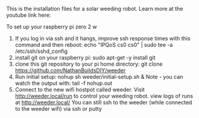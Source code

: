 This is the installation files for a solar weeding robot.
Learn more at the youtube link here: 

To set up your raspberry pi zero 2 w 
1. If you log in via ssh and it hangs, improve ssh response times with this command and then reboot: echo "IPQoS cs0 cs0" | sudo tee -a /etc/ssh/sshd_config  
2. install git on your raspberry pi: sudo apt-get -y install git
3. clone this git repository to your pi home directory: git clone https://github.com/NathanBuildsDIY/weeder
4. Run initial setup: nohup sh weeder/initial-setup.sh &
  Note - you can watch the output with: tail -f nohup.out
6. Connect to the new wifi hostpot called weeder.  Visit http://weeder.local/run to control your weeding robot.
  view logs of runs at http://weeder.local/
  You can still ssh to the weeder (while connected to the weeder wifi) via ssh or putty
